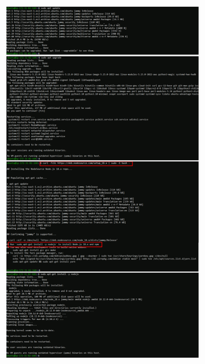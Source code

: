 ![AccesWeblocally](./images/updateubuntu-3.PNG)
![AccesWeblocally](./images/ubuntuupgrade-4.PNG)
![AccesWeblocally](./images/locatenodejs-4.PNG)
![AccesWeblocally](./images/installnodejs.PNG)
